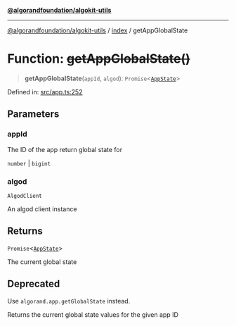 [**@algorandfoundation/algokit-utils**](../../README.md)

***

[@algorandfoundation/algokit-utils](../../README.md) / [index](../README.md) / getAppGlobalState

# Function: ~~getAppGlobalState()~~

> **getAppGlobalState**(`appId`, `algod`): `Promise`\<[`AppState`](../../types/app/interfaces/AppState.md)\>

Defined in: [src/app.ts:252](https://github.com/algorandfoundation/algokit-utils-ts/blob/main/src/app.ts#L252)

## Parameters

### appId

The ID of the app return global state for

`number` | `bigint`

### algod

`AlgodClient`

An algod client instance

## Returns

`Promise`\<[`AppState`](../../types/app/interfaces/AppState.md)\>

The current global state

## Deprecated

Use `algorand.app.getGlobalState` instead.

Returns the current global state values for the given app ID
